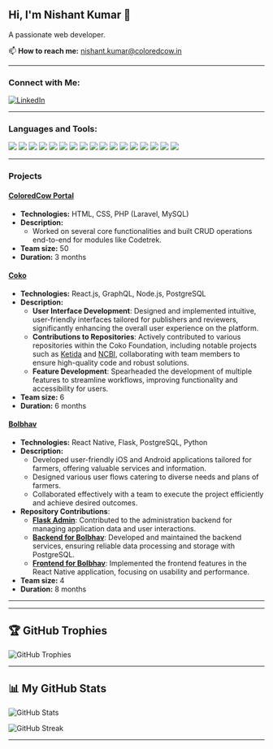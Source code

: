 ## Hi, I'm Nishant Kumar 👋
A passionate web developer.

📫 **How to reach me:** [nishant.kumar@coloredcow.in](nishant.kumar@coloredcow.in)  

---

### Connect with Me:

[![LinkedIn](https://img.shields.io/badge/LinkedIn-blue?style=flat-square&logo=linkedin)](https://in.linkedin.com/in/nishant-kumar-b71115188)

---

### Languages and Tools:
<p>
    <img src="https://img.shields.io/badge/-Bootstrap-7952B3?style=flat-square&logo=bootstrap&logoColor=white" />
    <img src="https://img.shields.io/badge/-CSS3-1572B6?style=flat-square&logo=css3" />
    <img src="https://img.shields.io/badge/-JavaScript-F7DF1E?style=flat-square&logo=javascript&logoColor=black" />
    <img src="https://img.shields.io/badge/-Vue.js-4FC08D?style=flat-square&logo=vue-dot-js&logoColor=white" />
    <img src="https://img.shields.io/badge/-React-61DAFB?style=flat-square&logo=react&logoColor=black" />
    <img src="https://img.shields.io/badge/-Laravel-FF2D20?style=flat-square&logo=laravel&logoColor=white" />
    <img src="https://img.shields.io/badge/-Node.js-339933?style=flat-square&logo=nodedotjs&logoColor=white" />
    <img src="https://img.shields.io/badge/-PostgreSQL-336791?style=flat-square&logo=postgresql&logoColor=white" />
    <img src="https://img.shields.io/badge/-Docker-2496ED?style=flat-square&logo=docker&logoColor=white" />
    <img src="https://img.shields.io/badge/-Flask-000000?style=flat-square&logo=flask&logoColor=white" />
    <img src="https://img.shields.io/badge/-Python-3776AB?style=flat-square&logo=python&logoColor=white" />
    <img src="https://img.shields.io/badge/-AWS-232F3E?style=flat-square&logo=amazonaws&logoColor=white" />
    <img src="https://img.shields.io/badge/-WordPress-21759B?style=flat-square&logo=wordpress&logoColor=white" />
    <img src="https://img.shields.io/badge/-CiviCRM-6DAB00?style=flat-square&logo=civicrm&logoColor=white" />
    <img src="https://img.shields.io/badge/-React_Native-61DAFB?style=flat-square&logo=react&logoColor=black" />
    <img src="https://img.shields.io/badge/-Android-3DDC84?style=flat-square&logo=android&logoColor=white" />
    <img src="https://img.shields.io/badge/-OpenAI-412991?style=flat-square&logo=openai&logoColor=white" />
</p>


---

### Projects

#### [ColoredCow Portal](https://github.com/coloredcow/portal)
- **Technologies:** HTML, CSS, PHP (Laravel, MySQL)
- **Description:**
    - Worked on several core functionalities and built CRUD operations end-to-end for modules like Codetrek.
- **Team size:** 50  
- **Duration:** 3 months

#### [Coko](https://coko.foundation/)
- **Technologies:** React.js, GraphQL, Node.js, PostgreSQL
- **Description:**
    - **User Interface Development**: Designed and implemented intuitive, user-friendly interfaces tailored for publishers and reviewers, significantly enhancing the overall user experience on the platform.
    - **Contributions to Repositories**: Actively contributed to various repositories within the Coko Foundation, including notable projects such as [Ketida](https://gitlab.coko.foundation/ketty/bookbuilder) and [NCBI](https://gitlab.coko.foundation/ncbi/ncbi), collaborating with team members to ensure high-quality code and robust solutions.
    - **Feature Development**: Spearheaded the development of multiple features to streamline workflows, improving functionality and accessibility for users.
- **Team size:** 6  
- **Duration:** 6 months

#### [Bolbhav](https://github.com/Gramhal-Foundation/listag)
- **Technologies:** React Native, Flask, PostgreSQL, Python
- **Description:**
    - Developed user-friendly iOS and Android applications tailored for farmers, offering valuable services and information.
    - Designed various user flows catering to diverse needs and plans of farmers.
    - Collaborated effectively with a team to execute the project efficiently and achieve desired outcomes.
- **Repository Contributions**:
    - **[Flask Admin](https://github.com/Gramhal-Foundation/flask_admin)**: Contributed to the administration backend for managing application data and user interactions.
    - **[Backend for Bolbhav](https://github.com/Gramhal-Foundation/listag)**: Developed and maintained the backend services, ensuring reliable data processing and storage with PostgreSQL.
    - **[Frontend for Bolbhav](https://github.com/Gramhal-Foundation/bolbhav-android)**: Implemented the frontend features in the React Native application, focusing on usability and performance.
- **Team size:** 4  
- **Duration:** 8 months

---

---

## 🏆 GitHub Trophies
![GitHub Trophies](https://github-profile-trophy.vercel.app/?username=nishant22029&theme=flat&no-frame=true&margin-w=15&column=7)

---

## 📊 My GitHub Stats

![GitHub Stats](https://github-readme-stats.vercel.app/api?username=nishant22029&show_icons=true&count_private=true&hide=stars&theme=tokyonight)

![GitHub Streak](https://github-readme-streak-stats.herokuapp.com/?user=nishant22029&theme=tokyonight)

---

